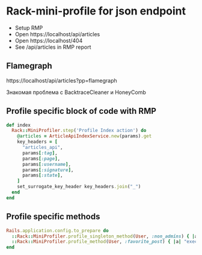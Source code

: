 # Rack-mini-profile for json endpoint

- Setup RMP
- Open https://localhost/api/articles
- Open https://localhost/404
- See /api/articles in RMP report

## Flamegraph
https://localhost/api/articles?pp=flamegraph

Знакомая проблема с BacktraceCleaner и HoneyComb

## Profile specific block of code with RMP

```ruby
def index
  Rack::MiniProfiler.step('Profile Index action') do
    @articles = ArticleApiIndexService.new(params).get
    key_headers = [
      "articles_api",
      params[:tag],
      params[:page],
      params[:username],
      params[:signature],
      params[:state],
    ]
    set_surrogate_key_header key_headers.join("_")
  end
end
```

## Profile specific methods

```ruby
Rails.application.config.to_prepare do
  ::Rack::MiniProfiler.profile_singleton_method(User, :non_admins) { |a| "executing all_non_admins" }
  ::Rack::MiniProfiler.profile_method(User, :favorite_post) { |a| "executing favorite_post" }
end
```

